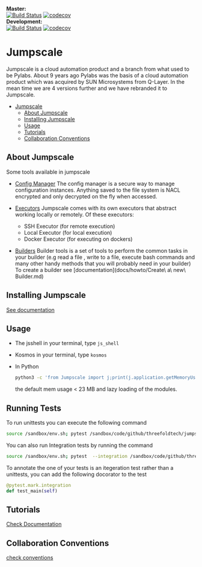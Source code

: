 **Master:**   
[![Build Status](https://travis-ci.com/threefoldtech/jumpscaleX.svg?branch=master)](https://travis-ci.com/threefoldtech/jumpscaleX)
[![codecov](https://codecov.io/gh/threefoldtech/jumpscaleX/branch/master/graph/badge.svg)](https://codecov.io/gh/threefoldtech/jumpscaleX)  
**Development:**  
[![Build Status](https://travis-ci.com/threefoldtech/jumpscaleX.svg?branch=development)](https://travis-ci.com/threefoldtech/jumpscaleX)
[![codecov](https://codecov.io/gh/threefoldtech/jumpscaleX/branch/development/graph/badge.svg)](https://codecov.io/gh/threefoldtech/jumpscaleX)


# Jumpscale

Jumpscale is a cloud automation product and a branch from what used to be 
Pylabs. About 9 years ago Pylabs was the basis of a cloud automation product 
which was acquired by SUN Microsystems from Q-Layer. In the mean time we are 
4 versions further and we have rebranded it to Jumpscale.

- [Jumpscale](#jumpscale)
  - [About Jumpscale](#about-jumpscale)
  - [Installing Jumpscale](#installing-jumpscale)
  - [Usage](#usage)
  - [Tutorials](#tutorials)
  - [Collaboration Conventions](#collaboration-conventions)

## About Jumpscale

Some tools available in jumpscale

* [Config Manager](docs/config/configmanager.md)
  The config manager is a secure way to manage configuration instances.
  Anything saved to the file system is NACL encrypted and only decrypted on
  the fly when accessed.

* [Executors](docs/Internals/Executors.md)
  Jumpscale comes with its own executors that abstract working locally or
  remotely.  Of these executors:

  * SSH Executor (for remote execution)
  * Local Executor (for local execution)
  * Docker Executor (for executing on dockers)

* [Builders](docs/Internals/Builders.md)
  Builder tools is a set of tools to perform the common tasks in your builder (e.g read a file , write to a file, execute bash commands and many other handy methods that you will probably need in your builder) \
  To create a builder see [documentation](docs/howto/Create\ a\ new\ Builder.md)

## Installing Jumpscale

[See documentation](/docs/Installation/install.md)


## Usage

* The jsshell
  in your terminal, type `js_shell`

* Kosmos in your terminal, type `kosmos`

* In Python

  ```bash
  python3 -c 'from Jumpscale import j;print(j.application.getMemoryUsage())'
  ```

  the default mem usage < 23 MB and lazy loading of the modules.

## Running Tests
To run unittests you can execute the following command
```bash
source /sandbox/env.sh; pytest /sandbox/code/github/threefoldtech/jumpscaleX/
```

You can also run Integration tests by running the command
```bash
source /sandbox/env.sh; pytest  --integration /sandbox/code/github/threefoldtech/jumpscaleX/
```

To annotate the one of your tests is an itegeration test rather than a unittests, you can add the following docorator to the test
```python
@pytest.mark.integration
def test_main(self)
```

## Tutorials

[Check Documentation](docs/howto/README.md)


## Collaboration Conventions
[check conventions](docs/CONTRIBUTING.md)
